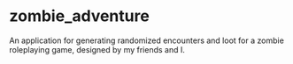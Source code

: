 # zombie_adventure
An application for generating randomized encounters and loot for a zombie roleplaying game, designed by my friends and I.
